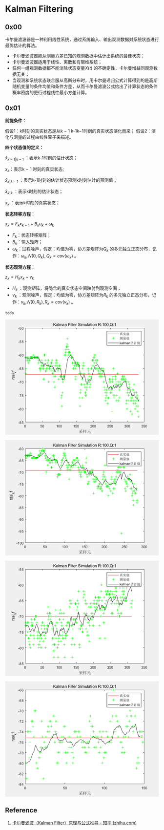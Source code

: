# Kalman Filtering

## 0x00

卡尔曼滤波器是一种利用线性系统，通过系统输入、输出观测数据对系统状态进行最优估计的算法。

- 卡尔曼滤波器能从测量方差已知的观测数据中估计出系统的最佳状态；
- 卡尔曼滤波器适用于线性、离散和有限维系统；
- 任何一组观测数据都不能消除状态变量$X(t)$ 的不确定性，卡尔曼增益同观测数据无关；
- 当观测和系统状态联合服从高斯分布时，用卡尔曼递归公式计算得到的是高斯随机变量的条件均值和条件方差，从而卡尔曼滤波公式给出了计算状态的条件概率密度的更行过程线性最小方差计算。



## 0x01

**前提条件：**

假设1：k时刻的真实状态是从k − 1 k-1k−1时刻的真实状态演化而来；
假设2：演化与测量的过程由线性算子来描述。

**四个状态值的定义：**

${\hat{x}_{k-1|k-1}}$ ：表示k-1时刻的估计状态；

$x_k$：表示k − 1 时刻的真实状态;

${\hat{x}_{k|k-1}}$ ：表示k-1时刻的估计状态预测k时刻估计的预测值；

${\hat{x}_{k|k}}$ ：表示k时刻的估计状态；

${x_k}$ ：表示k时刻的真实状态；



**状态转移方程：**

${x_k = F_kx_{k-1} + B_ku_k+\omega_k}$ 

- ${F_k}$：状态转移矩阵；
- ${B_k}$：输入矩阵；
- ${\omega_k}$：过程噪声，假定：均值为零，协方差矩阵为$Q_k$ 的多元独立正态分布，记作：$\omega_k,N(0,Q_k) ,Q_k = cov(\omega_k)$  。

**状态观测方程：**

${z_k = H_kx_k + v_k}$

- ${H_k}$ ：观测矩阵，将隐含的真实状态空间映射到观测空间；
- ${v_k}$ ：观测噪声，假定：均值为零，协方差矩阵为$R_k$ 的多元独立正态分布，记作：${v_k,N(0,R_k) ,R_k = cov(v_k)}$  。

`todo`

![kalman-filtering-1](img/kalman-filtering-1.png)

![kalman-filtering-2](img/kalman-filtering-2.png)

![kalman-filtering-3](img/kalman-filtering-3.png)

![kalman-filtering-4](img/kalman-filtering-4.png)

## Reference

1. [卡尔曼滤波（Kalman Filter）原理与公式推导 - 知乎 (zhihu.com)](https://zhuanlan.zhihu.com/p/48876718)

